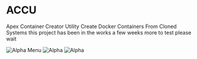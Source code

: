 # ACCU
Apex Container Creator Utility Create Docker Containers From Cloned Systems 
this project has been in the works a few weeks more to test please wait 

![Alpha Menu](https://github.com/user-attachments/assets/6e8d61dd-c226-4f30-b956-ef7593e959b5)
![Alpha](https://github.com/user-attachments/assets/97ff80ec-37f8-41e8-bb49-854024410d3f)
![Alpha](https://github.com/user-attachments/assets/cce8af89-d317-4f8d-8c2f-16bb901a85bd)
